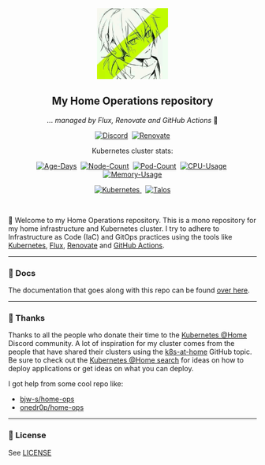 <div align="center">

<img src="https://github.com/soulwhisper/home-ops/blob/main/_assets/logo.jpg?raw=true" width="144px" height="144px"/>

## My Home Operations repository

_... managed by Flux, Renovate and GitHub Actions_ :robot:

[![Discord](https://img.shields.io/discord/673534664354430999?style=for-the-badge&label&logo=discord&logoColor=white&color=blue)](https://discord.gg/home-operations)&nbsp;
[![Renovate](https://img.shields.io/badge/powered_by-Renovate-blue?style=for-the-badge&logo=renovate)](https://www.mend.io/renovate/)

Kubernetes cluster stats:

[![Age-Days](https://kromgo.noirprime.com/cluster_age_days?format=badge)](https://github.com/kashalls/kromgo/)&nbsp;
[![Node-Count](https://kromgo.noirprime.com/cluster_node_count?format=badge)](https://github.com/kashalls/kromgo/)&nbsp;
[![Pod-Count](https://kromgo.noirprime.com/cluster_pod_count?format=badge)](https://github.com/kashalls/kromgo/)&nbsp;
[![CPU-Usage](https://kromgo.noirprime.com/cluster_cpu_usage?format=badge)](https://github.com/kashalls/kromgo/)&nbsp;
[![Memory-Usage](https://kromgo.noirprime.com/cluster_memory_usage?format=badge)](https://github.com/kashalls/kromgo/)

[![Kubernetes](https://img.shields.io/badge/dynamic/yaml?url=https%3A%2F%2Fraw.githubusercontent.com%2Fsoulwhisper%2Fhome-ops%2Fmain%2Fkubernetes%2Ftalos%2Ftalconfig.yaml&query=%24.kubernetesVersion&flat-square&logo=kubernetes&logoColor=white&label=k8s)
](https://www.talos.dev/)&nbsp;
[![Talos](https://img.shields.io/badge/dynamic/yaml?url=https%3A%2F%2Fraw.githubusercontent.com%2Fsoulwhisper%2Fhome-ops%2Fmain%2Fkubernetes%2Ftalos%2Ftalconfig.yaml&query=%24.talosVersion&flat-square&logo=kubernetes&logoColor=white&color=orange&label=talos)
](https://www.talos.dev/)

</div>
<br>

👋 Welcome to my Home Operations repository. This is a mono repository for my home infrastructure and Kubernetes cluster. I try to adhere to Infrastructure as Code (IaC) and GitOps practices using the tools like [Kubernetes](https://kubernetes.io/), [Flux](https://github.com/fluxcd/flux2), [Renovate](https://github.com/renovatebot/renovate) and [GitHub Actions](https://github.com/features/actions).

---

### 📖 Docs

The documentation that goes along with this repo can be found [over here]().

---

### :handshake: Thanks

Thanks to all the people who donate their time to the [Kubernetes @Home](https://discord.gg/k8s-at-home) Discord community. A lot of inspiration for my cluster comes from the people that have shared their clusters using the [k8s-at-home](https://github.com/topics/k8s-at-home) GitHub topic. Be sure to check out the [Kubernetes @Home search](https://nanne.dev/k8s-at-home-search/) for ideas on how to deploy applications or get ideas on what you can deploy.

I got help from some cool repo like:

- [bjw-s/home-ops](https://github.com/bjw-s/home-ops)
- [onedr0p/home-ops](https://github.com/onedr0p/home-ops)

---

### 🔏 License

See [LICENSE](https://github.com/soulwhisper/home-ops/blob/main/LICENSE)

